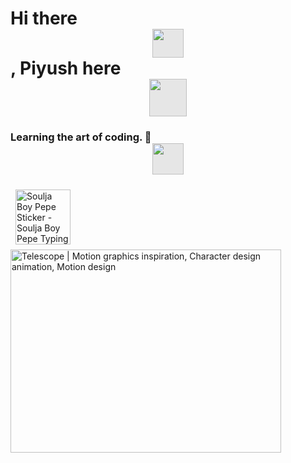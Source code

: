 # Hi there  <img style="display: block;-webkit-user-select: none;margin: auto;cursor: zoom-in;background-color: hsl(0, 0%, 90%);" src="https://user-images.githubusercontent.com/33700292/101157406-eec79080-35de-11eb-9543-5c57727a309b.gif" width="50" height="46">, Piyush here <img style="display: block;-webkit-user-select: none;margin: auto;cursor: zoom-in;background-color: hsl(0, 0%, 90%);" src="https://www.emojiall.com/images/240/skype/1f57a.png" width="60" height="60">

### **Learning the art of coding.** 🔭  <img style="display: block;-webkit-user-select: none;margin: auto;cursor: zoom-in;background-color: hsl(0, 0%, 90%);" src="https://media.baamboozle.com/uploads/images/458528/1635143203_50355_url.gif" width="50" height="50">
 <img src="https://c.tenor.com/itjFesV8_RUAAAAi/soulja-boy-pepe.gif" width="88" height="88" alt="Soulja Boy Pepe Sticker - Soulja Boy Pepe Typing Stickers" style="max-width: 104px; background-color: unset; margin: 8px;"> 


 <img src="https://i.pinimg.com/originals/4b/5b/98/4b5b984….gif" jsaction="load:XAeZkd;" jsname="HiaYvf" class="n3VNCb KAlRDb" alt="Telescope | Motion graphics inspiration, Character design animation, Motion  design" data-noaft="1" style="width: 433px; height: 324.75px; margin: 0px;">
